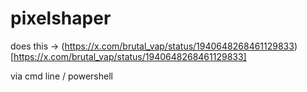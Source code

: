 # pixelshaper

does this -> (https://x.com/brutal_vap/status/1940648268461129833)[https://x.com/brutal_vap/status/1940648268461129833]

via cmd line / powershell
